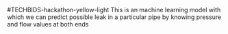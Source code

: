#TECHBIDS-hackathon-yellow-light
This is an machine learning model with which we can predict possible leak in a particular pipe by knowing pressure and flow values at both ends
